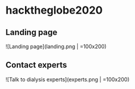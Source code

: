 # hacktheglobe2020

## Landing page

![Landing page](landing.png | =100x200)

## Contact experts

![Talk to dialysis experts](experts.png | =100x200)
